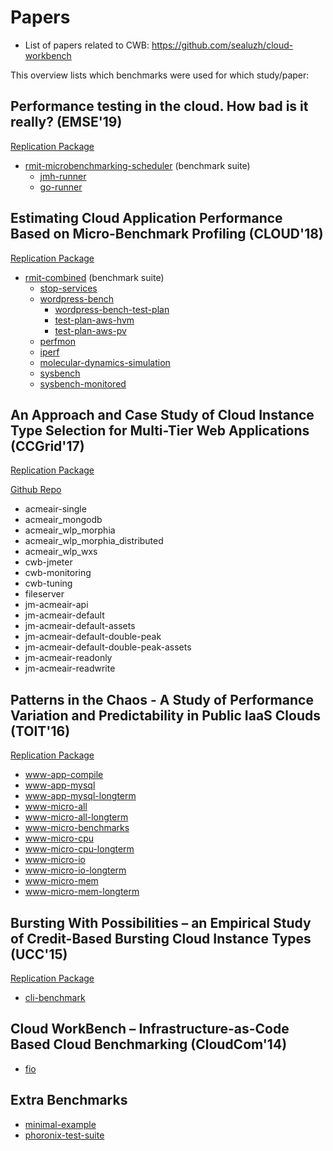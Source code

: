 # Papers

* List of papers related to CWB: https://github.com/sealuzh/cloud-workbench

This overview lists which benchmarks were used for which study/paper:

## Performance testing in the cloud. How bad is it really? (EMSE'19)

[Replication Package](https://doi.org/10.6084/m9.figshare.7546703)

* [rmit-microbenchmarking-scheduler](../rmit-microbenchmarking-scheduler/README.md) (benchmark suite)
  * [jmh-runner](../jmh-runner/README.md)
  * [go-runner](../go-runner/README.md)

## Estimating Cloud Application Performance Based on Micro-Benchmark Profiling (CLOUD'18)

[Replication Package](https://github.com/joe4dev/cwb-analysis)

* [rmit-combined](../rmit-combined/README.md) (benchmark suite)
  * [stop-services](../stop-services/README.md)
  * [wordpress-bench](../wordpress-bench/README.md)
    * [wordpress-bench-test-plan](../wordpress-bench-test-plan/README.md)
    * [test-plan-aws-hvm](../test-plan-aws-hvm/README.md)
    * [test-plan-aws-pv](../test-plan-aws-pv/README.md)
  * [perfmon](../perfmon/README.md)
  * [iperf](../iperf/README.md)
  * [molecular-dynamics-simulation](../molecular-dynamics-simulation/README.md)
  * [sysbench](../sysbench/README.md)
  * [sysbench-monitored](../sysbench-monitored/README.md)

## An Approach and Case Study of Cloud Instance Type Selection for Multi-Tier Web Applications (CCGrid'17)

[Replication Package](https://sealuzh.github.io/benchmarking_online_appendix/)

[Github Repo](https://github.com/sealuzh/benchmarking_online_appendix)

* acmeair-single
* acmeair_mongodb
* acmeair_wlp_morphia
* acmeair_wlp_morphia_distributed
* acmeair_wlp_wxs
* cwb-jmeter
* cwb-monitoring
* cwb-tuning
* fileserver
* jm-acmeair-api
* jm-acmeair-default
* jm-acmeair-default-assets
* jm-acmeair-default-double-peak
* jm-acmeair-default-double-peak-assets
* jm-acmeair-readonly
* jm-acmeair-readwrite

## Patterns in the Chaos - A Study of Performance Variation and Predictability in Public IaaS Clouds (TOIT'16)

[Replication Package](https://www.ifi.uzh.ch/en/seal/people/leitner/TOIT16.html)

* [www-app-compile](../www-app-compile/README.md)
* [www-app-mysql](../www-app-mysql/README.md)
* [www-app-mysql-longterm](../www-app-mysql-longterm/README.md)
* [www-micro-all](../www-micro-all/README.md)
* [www-micro-all-longterm](../www-micro-all-longterm/README.md)
* [www-micro-benchmarks](../www-micro-benchmarks/README.md)
* [www-micro-cpu](../www-micro-cpu/README.md)
* [www-micro-cpu-longterm](../www-micro-cpu-longterm/README.md)
* [www-micro-io](../www-micro-io/README.md)
* [www-micro-io-longterm](../www-micro-io-longterm/README.md)
* [www-micro-mem](../www-micro-mem/README.md)
* [www-micro-mem-longterm](../www-micro-mem-longterm/README.md)

## Bursting With Possibilities – an Empirical Study of Credit-Based Bursting Cloud Instance Types (UCC'15)

[Replication Package](https://github.com/sealuzh/bursting-cloud-instances)

* [cli-benchmark](../cli-benchmark)

## Cloud WorkBench – Infrastructure-as-Code Based Cloud Benchmarking (CloudCom'14)

* [fio](../fio/README.md)

## Extra Benchmarks

* [minimal-example](../minimal-example/README.md)
* [phoronix-test-suite](../phoronix-test-suite/README.md)

